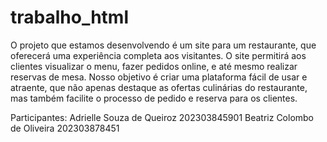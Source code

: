 # trabalho_html
 
 O projeto que estamos desenvolvendo é um site para um restaurante, que oferecerá uma experiência completa aos visitantes. O site permitirá aos clientes visualizar o menu, fazer pedidos online, e até mesmo realizar reservas de mesa. Nosso objetivo é criar uma plataforma fácil de usar e atraente, que não apenas destaque as ofertas culinárias do restaurante, mas também facilite o processo de pedido e reserva para os clientes.

 Participantes:
 Adrielle Souza de Queiroz 202303845901
 Beatriz Colombo de Oliveira 202303878451